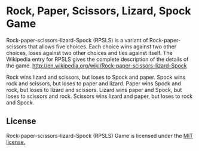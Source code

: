 Rock, Paper, Scissors, Lizard, Spock Game
===================
Rock-paper-scissors-lizard-Spock (RPSLS) is a variant of Rock-paper-scissors that allows five choices. Each choice wins against two other choices, loses against two other choices and ties against itself. The Wikipedia entry for RPSLS gives the complete description of the details of the game. http://en.wikipedia.org/wiki/Rock-paper-scissors-lizard-Spock

Rock wins lizard and scissors, but loses to Spock and paper. Spock wins rock and scissors, but loses to paper and lizard. Paper wins Spock and rock, but loses to lizard and scissors. Lizard wins paper and Spock, but loses to scissors and rock. Scissors wins lizard and paper, but loses to rock and Spock.

## License
Rock-paper-scissors-lizard-Spock (RPSLS) Game is licensed under the [MIT license.](https://github.com/JiaweiLin/JiaweiLin.github.io/blob/master/LICENSE.txt)
